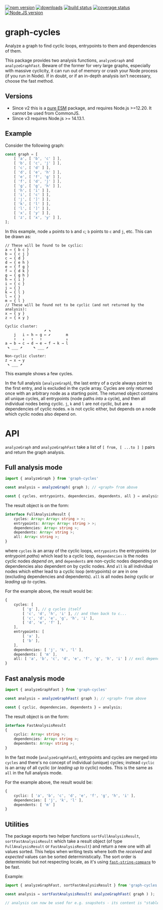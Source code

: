[![npm version][npm-image]][npm-url]
[![downloads][downloads-image]][npm-url]
[![build status][build-image]][build-url]
[![coverage status][coverage-image]][coverage-url]
[![Node.JS version][node-version]][node-url]


# graph-cycles

Analyze a graph to find cyclic loops, entrypoints to them and dependencies of them.

This package provides two analysis functions, `analyzeGraph` and `analyzeGraphFast`. Beware of the former for very large graphs, especially with massive cyclicity, it can run out of memory or crash your Node process (if you run in Node). If in doubt, or if an in-depth analysis isn't necessary, choose the fast method.


## Versions

 * Since v2 this is a [pure ESM][pure-esm] package, and requires Node.js >=12.20. It cannot be used from CommonJS.
 * Since v3 requires Node.js >= 14.13.1.


## Example

Consider the following graph:

```ts
const graph = [
    [ 'a', [ 'b', 'c' ] ],
    [ 'b', [ 'c', 'j' ] ],
    [ 'c', [ 'd' ] ],
    [ 'd', [ 'e', 'h' ] ],
    [ 'e', [ 'f', 'g' ] ],
    [ 'f', [ 'd', 'j' ] ],
    [ 'g', [ 'g', 'h' ] ],
    [ 'h', [ 'i' ] ],
    [ 'i', [ 'c' ] ],
    [ 'j', [ ']' ] ],
    [ 'k', [ 'l' ] ],
    [ 'l', [ ']' ] ],
    [ 'x', [ 'y' ] ],
    [ 'z', [ 'x', 'y' ] ],
];
```

In this example, node `a` points to `b` and `c`; `b` points to `c` and `j`, etc. This can be drawn as:

<!-- ←→↑↓ ⬊⬈⬉⬋ -->

```
// These will be found to be cyclic:
a → { b c }
b → { c j }
c → { d }
d → { e h }
e → { f g }
f → { d k }
g → { g h }
h → { i }
i → { c }
j → { }
k → { l }
l → { }
m → { l }
// These will be found not to be cyclic (and not returned by the analysis):
x → { y }
z → { x y }

Cyclic cluster:
                  ⬈ ⬊
    j   i ← h ← g ← ⬋       m
    ↑   ↓   ↑   ↑           ↓
a → b → c → d → e → f → k → l
 ⬊ ___ ⬈     ⬉ ___ ⬋

Non-cyclic cluster:
z → x → y
 ⬊ ___ ⬈
```

This example shows a few cycles.

In the full analysis (`analyzeGraph`), the last entry of a cycle always point to the first entry, and is excluded in the cycle array. Cycles are only returned once with an arbitrary node as a starting point. The returned object contains all unique cycles, all entrypoints (node paths *into* a cycle), and then all individual nodes being cyclic. `j`, `k` and `l` are not cyclic, but are a dependencies of cyclic nodes. `m` is not cyclic either, but depends on a node which cyclic nodes also depend on.


# API

`analyzeGraph` and `analyzeGraphFast` take a list of `[ from, [ ...to ] ]` pairs and return the graph analysis.


## Full analysis mode

```ts
import { analyzeGraph } from 'graph-cycles'

const analysis = analyzeGraph( graph ); // <graph> from above

const { cycles, entrypoints, dependencies, dependents, all } = analysis;
```

The result object is on the form:

```ts
interface FullAnalysisResult {
    cycles: Array< Array< string > >;
    entrypoints: Array< Array< string > >;
    dependencies: Array< string >;
    dependents: Array< string >;
    all: Array< string >;
}
```

where `cycles` is an array of the cyclic loops, `entrypoints` the entrypoints (or entrypoint *paths*) which lead to a cyclic loop, `dependencies` is the nodes cyclic nodes *depend on*, and `dependents` are non-cyclic nodes depending on dependencies also dependent on by cyclic nodes. And `all` is all individual nodes which either lead to a cyclic loop (entrypoints) or are in one (excluding dependencies and dependents). `all` is all nodes *being* cyclic or *leading up to* cycles.

For the example above, the result would be:

```ts
{
    cycles: [
        [ 'g' ], // g cycles itself
        [ 'c', 'd', 'h', 'i' ], // and then back to c...
        [ 'c', 'd', 'e', 'g', 'h', 'i' ],
        [ 'd', 'e', 'f' ],
    ],
    entrypoints: [
        [ 'a' ],
        [ 'b' ],
    ],
    dependencies: [ 'j', 'k', 'l' ],
    dependents: [ 'm' ],
    all: [ 'a', 'b', 'c', 'd', 'e', 'f', 'g', 'h', 'i' ] // excl dependencies
}
```

## Fast analysis mode

```ts
import { analyzeGraphFast } from 'graph-cycles'

const analysis = analyzeGraphFast( graph ); // <graph> from above

const { cyclic, dependencies, dependents } = analysis;
```

The result object is on the form:

```ts
interface FastAnalysisResult
{
    cyclic: Array< string >;
    dependencies: Array< string >;
    dependents: Array< string >;
}
```

In the fast mode (`analyzeGraphFast`), entrypoints and cycles are merged into `cycles` and there's no concept of individual (unique) cycles; instead `cyclic` is an array of all cyclic (or *leading up to* cyclic) nodes. This is the same as `all` in the full analysis mode.

For the example above, the result would be:

```ts
{
    cyclic: [ 'a', 'b', 'c', 'd', 'e', 'f', 'g', 'h', 'i' ],
    dependencies: [ 'j', 'k', 'l' ],
    dependents: [ 'm' ]
}
```


## Utilities

The package exports two helper functions `sortFullAnalysisResult`, `sortFastAnalysisResult` which take a result object (of type `FullAnalysisResult` or `FastAnalysisResult`) and return a new one with all values sorted. This helps when writing tests where both the *received* and *expected* values can be sorted deterministically. The sort order is deterministic but not respecting locale, as it's using [`fast-string-compare`](https://github.com/grantila/fast-string-compare) to be fast.

Example:

```ts
import { analyzeGraphFast, sortFastAnalysisResult } from 'graph-cycles'

const analysis = sortFastAnalysisResult( analyzeGraphFast( graph ) );

// analysis can now be used for e.g. snapshots - its content is "stable"
```



[npm-image]: https://img.shields.io/npm/v/graph-cycles.svg
[npm-url]: https://npmjs.org/package/graph-cycles
[downloads-image]: https://img.shields.io/npm/dm/graph-cycles.svg
[build-image]: https://img.shields.io/github/actions/workflow/status/grantila/graph-cycles/master.yml?branch=master
[build-url]: https://github.com/grantila/graph-cycles/actions?query=workflow%3AMaster
[coverage-image]: https://coveralls.io/repos/github/grantila/graph-cycles/badge.svg?branch=master
[coverage-url]: https://coveralls.io/github/grantila/graph-cycles?branch=master
[node-version]: https://img.shields.io/node/v/graph-cycles
[node-url]: https://nodejs.org/en/
[pure-esm]: https://gist.github.com/sindresorhus/a39789f98801d908bbc7ff3ecc99d99c
